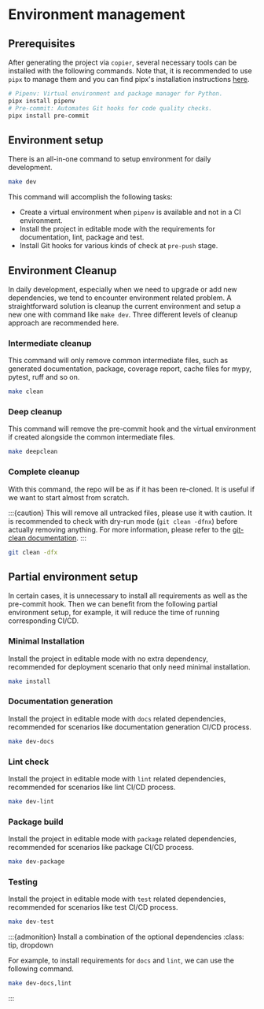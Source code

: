 # Environment management

## Prerequisites

After generating the project via `copier`, several necessary tools can be installed with the following commands.
Note that, it is recommended to use `pipx` to manage them and you can find pipx's installation instructions [here](https://pypa.github.io/pipx/installation/).

```bash
# Pipenv: Virtual environment and package manager for Python.
pipx install pipenv
# Pre-commit: Automates Git hooks for code quality checks.
pipx install pre-commit
```

## Environment setup

There is an all-in-one command to setup environment for daily development.

```bash
make dev
```

This command will accomplish the following tasks:

- Create a virtual environment when `pipenv` is available and not in a CI environment.
- Install the project in editable mode with the requirements for documentation, lint, package and test.
- Install Git hooks for various kinds of check at `pre-push` stage.

## Environment Cleanup

In daily development, especially when we need to upgrade or add new dependencies, we tend to encounter environment related problem. A straightforward solution is cleanup the current environment and setup a new one with command like `make dev`. Three different levels of cleanup approach are recommended here.

### Intermediate cleanup

This command will only remove common intermediate files, such as generated documentation, package, coverage report, cache files for mypy, pytest, ruff and so on.

```bash
make clean
```

### Deep cleanup

This command will remove the pre-commit hook and the virtual environment if created alongside the common intermediate files.

```bash
make deepclean
```

### Complete cleanup

With this command, the repo will be as if it has been re-cloned. It is useful if we want to start almost from scratch.

:::{caution}
This will remove all untracked files, please use it with caution. It is recommended to check with dry-run mode (`git clean -dfnx`) before actually removing anything. For more information, please refer to the [git-clean documentation](https://git-scm.com/docs/git-clean).
:::

```bash
git clean -dfx
```

## Partial environment setup

In certain cases, it is unnecessary to install all requirements as well as the pre-commit hook.
Then we can benefit from the following partial environment setup, for example, it will reduce the time of running corresponding CI/CD.

### Minimal Installation

Install the project in editable mode with no extra dependency,
recommended for deployment scenario that only need minimal installation.

```bash
make install
```

### Documentation generation

Install the project in editable mode with `docs` related dependencies,
recommended for scenarios like documentation generation CI/CD process.

```bash
make dev-docs
```

### Lint check

Install the project in editable mode with `lint` related dependencies,
recommended for scenarios like lint CI/CD process.

```bash
make dev-lint
```

### Package build

Install the project in editable mode with `package` related dependencies,
recommended for scenarios like package CI/CD process.

```bash
make dev-package
```

### Testing

Install the project in editable mode with `test` related dependencies,
recommended for scenarios like test CI/CD process.

```bash
make dev-test
```

:::{admonition} Install a combination of the optional dependencies
:class: tip, dropdown

For example, to install requirements for `docs` and `lint`, we can use the following command.

```bash
make dev-docs,lint
```

:::

